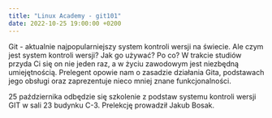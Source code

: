 ```yaml
---
title: "Linux Academy - git101"
date: 2022-10-25 19:00:00 +0200
---
```


Git - aktualnie najpopularniejszy system kontroli wersji na świecie. Ale czym jest system kontroli wersji? Jak go używać? Po co? W trakcie studiów przyda Ci się on nie jeden raz, a w życiu zawodowym jest niezbędną umiejętnością. Prelegent opowie nam o zasadzie działania Gita, podstawach jego obsługi oraz zaprezentuje nieco mniej znane funkcjonalności.

25 października odbędzie się szkolenie z podstaw systemu kontroli wersji GIT w sali 23 budynku C-3. Prelekcję prowadził Jakub Bosak.